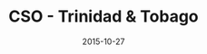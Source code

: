 ---
layout: site
title: "CSO - Trinidad & Tobago"
date: 2015-10-27
categories: [community]
version: 1.2.18
major: 1
minor: 2
patch: 18
slug: cso-tt
link: http://cso.gov.tt/
submitter: lpolepeddi
permalink: /sites/:slug
---